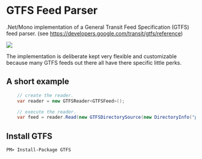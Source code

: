 GTFS Feed Parser
================

.Net/Mono implementation of a General Transit Feed Specification (GTFS) feed parser. (see https://developers.google.com/transit/gtfs/reference)

<img src="http://osmsharp.com:8080/app/rest/builds/buildType:(id:OsmSharp_GitHubOsmSharpGtfs)/statusIcon"/>

The implementation is deliberate kept very flexible and customizable because many GTFS feeds out there all have there specific little perks.

## A short example
```csharp
	// create the reader.
	var reader = new GTFSReader<GTFSFeed>();

	// execute the reader.
	var feed = reader.Read(new GTFSDirectorySource(new DirectoryInfo("path/to/feed/directory")));
```

## Install GTFS

    PM> Install-Package GTFS